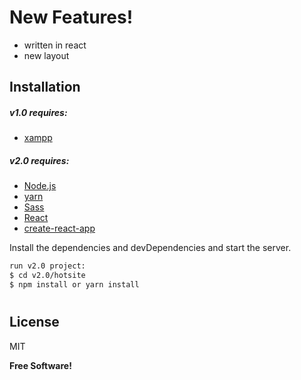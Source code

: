 # New Features!

  - written in react
  - new layout
  
## Installation

##### v1.0 requires:
  - [xampp](https://www.apachefriends.org/index.html)

##### v2.0 requires: 
  - [Node.js](https://nodejs.org/)
  - [yarn](https://yarnpkg.com)
  - [Sass](https://sass-lang.com)
  - [React](https://reactjs.org/)
  - [create-react-app](https://reactjs.org/docs/create-a-new-react-app.html)

Install the dependencies and devDependencies and start the server.

```sh
run v2.0 project:
$ cd v2.0/hotsite
$ npm install or yarn install
```
#
License
----

MIT

**Free Software!**
